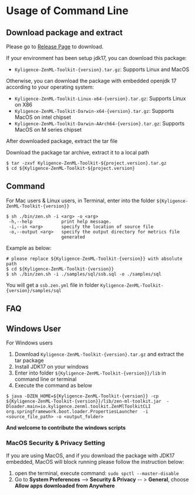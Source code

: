 # Usage of Command Line

## Download package and extract

Please go to [Release Page](https://github.com/Kyligence/zen-ml-toolkit/releases) to download.

If your environment has been setup jdk17, you can download this package:

- `Kyligence-ZenML-Toolkit-{version}.tar.gz`: Supports Linux and MacOS

Otherwise, you can download the package with embedded openjdk 17 according to your operating system:

- `Kyligence-ZenML-Toolkit-Linux-x64-{version}.tar.gz`: Supports Linux on X86
- `Kyligence-ZenML-Toolkit-Darwin-x64-{version}.tar.gz`: Supports MacOS on intel chipset
- `Kyligence-ZenML-Toolkit-Darwin-AArch64-{version}.tar.gz`: Supports MacOS on M series chipset

After downloaded package, extract the tar file

Download the package tar archive, extract it to a local path

```shell
$ tar -zxvf Kyligence-ZenML-Toolkit-${project.version}.tar.gz
$ cd ${Kyligence-ZenML-Toolkit-${project.version}
```

## Command

For Mac users & Linux users, in Terminal, enter into the folder `${Kyligence-ZenML-Toolkit-{version}}`

```shell
$ sh ./bin/zen.sh -i <arg> -o <arg>
 -h,--help           print help message.
 -i,--in <arg>       specify the location of source file
 -o,--output <arg>   specify the output directory for metrics file
                     generated
```

Example as below:

```shell
# please replace ${Kyligence-ZenML-Toolkit-{version}} with absolute path
$ cd ${Kyligence-ZenML-Toolkit-{version}}
$ sh ./bin/zen.sh -i ./samples/sql/ssb.sql -o ./samples/sql
```

You will get a `ssb.zen.yml` file in folder `Kyligence-ZenML-Toolkit-{version}/samples/sql`

## FAQ

## Windows User

For Windows users

1. Download `Kyligence-ZenML-Toolkit-{version}.tar.gz` and extract the tar package
2. Install JDK17 on your windows
3. Enter into folder `${Kyligence-ZenML-Toolkit-{version}}/lib` in command line or terminal
4. Execute the command as below

```shell
$ java -DZEN_HOME=${Kyligence-ZenML-Toolkit-{version}} -cp ${Kyligence-ZenML-Toolkit-{version}}/lib/zen-ml-toolkit.jar  -Dloader.main=io.kyligence.zenml.toolkit.ZenMlToolkitCLI org.springframework.boot.loader.PropertiesLauncher  -i <source_file_path> -o <output_folder>
```

**And welcome to contribute the windows scripts**

### MacOS Security & Privacy Setting

If you are using MacOS, and if you download the package with JDK17 embedded, MacOS will block running
please follow the instruction below:

1. open the terminal, execute command: `sudo spctl --master-disable`
2. Go to  **System Preferences** --> **Security & Privacy** -- > **General**, choose **Allow apps downloaded from
   Anywhere**

